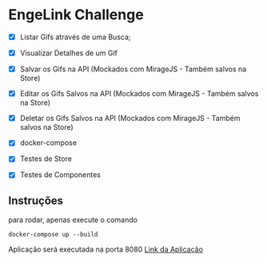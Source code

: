 # EngeLink Challenge

- [x] Listar Gifs através de uma Busca;
- [x] Visualizar Detalhes de um Gif


- [x] Salvar os Gifs na API (Mockados com MirageJS - Também salvos na Store)
- [x] Editar os Gifs Salvos na API (Mockados com MirageJS - Também salvos na Store)
- [x] Deletar os Gifs Salvos na API (Mockados com MirageJS - Também salvos na Store)

- [x] docker-compose
- [x] Testes de Store
- [x] Testes de Componentes


## Instruções

para rodar, apenas execute o comando

```
docker-compose up --build
```

Aplicação será executada na porta 8080
[Link da Aplicação](http://localhost:8080)

